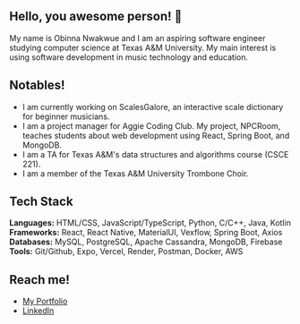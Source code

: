 ## Hello, you awesome person! 👋
My name is Obinna Nwakwue and I am an aspiring software engineer studying computer science at Texas A&M University. My main interest is using software development in music technology and education.
## Notables!
- I am currently working on ScalesGalore, an interactive scale dictionary for beginner musicians.
- I am a project manager for Aggie Coding Club. My project, NPCRoom, teaches students about web development using React, Spring Boot, and MongoDB.
- I am a TA for Texas A&M's data structures and algorithms course (CSCE 221).
- I am a member of the Texas A&M University Trombone Choir.
## Tech Stack
<b>Languages:</b> HTML/CSS, JavaScript/TypeScript, Python, C/C++, Java, Kotlin<br />
<b>Frameworks:</b> React, React Native, MaterialUI, Vexflow, Spring Boot, Axios<br />
<b>Databases:</b> MySQL, PostgreSQL, Apache Cassandra, MongoDB, Firebase<br />
<b>Tools:</b> Git/Github, Expo, Vercel, Render, Postman, Docker, AWS<br />
## Reach me!
- [My Portfolio](https://obinnanwakwue.tech)
- [LinkedIn](https://www.linkedin.com/in/obinwa05)
